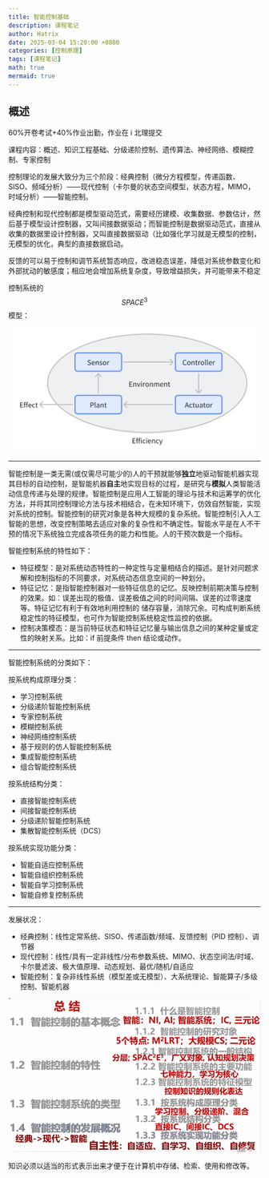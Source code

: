 ```yaml
---
title: 智能控制基础
description: 课程笔记
author: Hatrix
date: 2025-03-04 15:20:00 +0800
categories: [控制原理]
tags: [课程笔记]
math: true
mermaid: true
---
```


## 概述

60%开卷考试+40%作业出勤，作业在 i 北理提交

课程内容：概述、知识工程基础、分级递阶控制、遗传算法、神经网络、模糊控制、专家控制

控制理论的发展大致分为三个阶段：经典控制（微分方程模型，传递函数、SISO、频域分析）——现代控制（卡尔曼的状态空间模型，状态方程，MIMO，时域分析）——智能控制。

经典控制和现代控制都是模型驱动范式，需要经历建模、收集数据、参数估计，然后基于模型设计控制器，又叫间接数据驱动；而智能控制是数据驱动范式，直接从收集的数据里设计控制器，又叫直接数据驱动（比如强化学习就是无模型的控制，无模型的优化，典型的直接数据启动。

反馈的可以易于控制和调节系统暂态响应，改进稳态误差，降低对系统参数变化和外部扰动的敏感度；相应地会增加系统复杂度，导致增益损失，并可能带来不稳定

控制系统的$$SPACE^3$$模型：

![image-20250225172047352](../assets/post-pics/image-20250225172047352.png)

---

智能控制是一类无需(或仅需尽可能少的)人的干预就能够**独立**地驱动智能机器实现其目标的自动控制，是智能机器**自主**地实现目标的过程，是研究与**模拟**人类智能活动信息传递与处理的规律。智能控制是应用人工智能的理论与技术和运筹学的优化方法，并将其同控制理论方法与技术相结合，在未知环境下，仿效自然智能，实现对系统的控制。智能控制的研究对象是各种大规模的复杂系统。智能控制引入人工智能的思想，改变控制策略去适应对象的复杂性和不确定性。智能水平是在人不干预的情况下系统独立完成各项任务的能力和性能。人的干预次数是一个指标。

智能控制系统的特性如下：

- 特征模型：是对系统动态特性的一种定性与定量相结合的描述。是针对问题求解和控制指标的不同要求，对系统动态信息空间的一种划分。
- 特征记忆：是指智能控制器对一些特征信息的记忆。反映控制前期决策与控制的效果。如：误差出现的极值、误差极值之间的时间间隔、误差的过零速度等。特征记忆有利于有效地利用控制的 储存容量，消除冗余。可构成判断系统稳定性的特征模型，也可作为智能控制系统稳定性监控的依据。
- 控制决策模态：是当前特征状态和特征记忆量与输出信息之间的某种定量或定性的映射关系。比如：if 前提条件 then 结论或动作。

---

智能控制系统的分类如下：

按系统构成原理分类：

- 学习控制系统
- 分级递阶智能控制系统
- 专家控制系统
- 模糊控制系统
- 神经网络控制系统
- 基于规则的仿人智能控制系统
- 集成智能控制系统
- 组合智能控制系统

按系统结构分类：

- 直接智能控制系统
- 间接智能控制系统
- 分级递阶智能控制系统
- 集散智能控制系统（DCS）

按系统实现功能分类：

- 智能自适应控制系统
- 智能自组织控制系统
- 智能自学习控制系统
- 智能自修复控制系统

---

发展状况：

- 经典控制：线性定常系统、SISO、传递函数/频域、反馈控制（PID 控制）、调节器
- 现代控制：线性/具有一定非线性/分布参数系统、MIMO、状态空间法/时域、卡尔曼滤波、极大值原理、动态规划、最优/随机/自适应
- 智能控制：复杂非线性系统（模型差或无模型）、大系统理论、智能算子/多级控制、智能机器

![image-20250304162011377](../assets/post-pics/image-20250304162011377.png)

知识必须以适当的形式表示出来才便于在计算机中存储、检索、使用和修改等。
